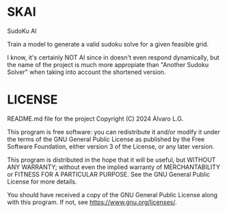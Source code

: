 # SKAI
SudoKu AI

Train a model to generate a valid sudoku solve for a given feasible grid.

I know, it's certainly NOT AI since in doesn't even respond dynamically, but
the name of the project is much more appropiate than "Another Sudoku Solver"
when taking into account the shortened version.

# LICENSE
README.md file for the project
Copyright (C) 2024 Álvaro L.G.

This program is free software: you can redistribute it and/or modify
it under the terms of the GNU General Public License as published by
the Free Software Foundation, either version 3 of the License, or
any later version.

This program is distributed in the hope that it will be useful,
but WITHOUT ANY WARRANTY; without even the implied warranty of
MERCHANTABILITY or FITNESS FOR A PARTICULAR PURPOSE.  See the
GNU General Public License for more details.

You should have received a copy of the GNU General Public License
along with this program.  If not, see <https://www.gnu.org/licenses/>.
